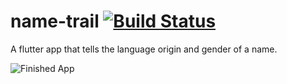 # name-trail [![Build Status](https://travis-ci.org/dwyl/esta.svg?branch=master)](https://travis-ci.org/)
A flutter app that tells the language origin and gender of a name.

![Finished App](https://github.com/Nayalash/name-trail/blob/master/docs/NameTrail.gif)
